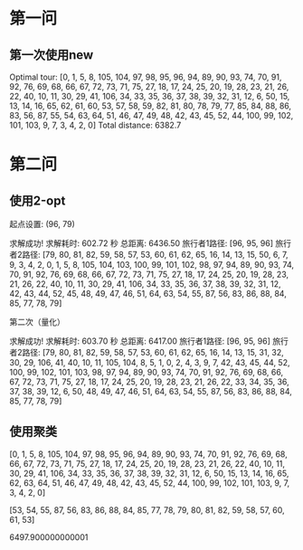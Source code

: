 # 第一问
## 第一次使用new
Optimal tour: [0, 1, 5, 8, 105, 104, 97, 98, 95, 96, 94, 89, 90, 93, 74, 70, 91, 92, 76, 69, 68, 66, 67, 72, 73, 71, 75, 27, 18, 17, 24, 25, 20, 19, 28, 23, 21, 26, 22, 40, 10, 11, 30, 29, 41, 106, 34, 33, 35, 36, 37, 38, 39, 32, 31, 12, 6, 50, 15, 13, 14, 16, 65, 62, 61, 60, 53, 57, 58, 59, 82, 81, 80, 78, 79, 77, 85, 84, 88, 86, 83, 56, 87, 55, 54, 63, 64, 51, 46, 47, 49, 48, 42, 43, 45, 52, 44, 100, 99, 102, 101, 103, 9, 7, 3, 4, 2, 0]
Total distance: 6382.7

# 第二问
## 使用2-opt
起点设置: (96, 79)

求解成功!
求解耗时: 602.72 秒
总距离: 6436.50
旅行者1路径: [96, 95, 96]
旅行者2路径: [79, 80, 81, 82, 59, 58, 57, 53, 60, 61, 62, 65, 16, 14, 13, 15, 50, 6, 7, 9, 3, 4, 2, 0, 1, 5, 8, 105, 104, 103, 100, 99, 101, 102, 98, 97, 94, 89, 90, 93, 74, 70, 91, 92, 76, 69, 68, 66, 67, 72, 73, 71, 75, 27, 18, 17, 24, 25, 20, 19, 28, 23, 21, 26, 22, 40, 10, 11, 30, 29, 41, 106, 34, 33, 35, 36, 37, 38, 39, 32, 31, 12, 42, 43, 44, 52, 45, 48, 49, 47, 46, 51, 64, 63, 54, 55, 87, 56, 83, 86, 88, 84, 85, 77, 78, 79]


第二次（量化）

求解成功!
求解耗时: 603.70 秒
总距离: 6417.00
旅行者1路径: [96, 95, 96]
旅行者2路径: [79, 80, 81, 82, 59, 58, 57, 53, 60, 61, 62, 65, 16, 14, 13, 15, 31, 32, 30, 29, 106, 41, 40, 10, 11, 105, 104, 8, 5, 1, 0, 2, 4, 3, 9, 7, 42, 43, 45, 44, 52, 100, 99, 102, 101, 103, 98, 97, 94, 89, 90, 93, 74, 70, 91, 92, 76, 69, 68, 66, 67, 72, 73, 71, 75, 27, 18, 17, 24, 25, 20, 19, 28, 23, 21, 26, 22, 33, 34, 35, 36, 37, 38, 39, 12, 6, 50, 48, 49, 47, 46, 51, 64, 63, 54, 55, 87, 56, 83, 86, 88, 84, 85, 77, 78, 79]

## 使用聚类
[0, 1, 5, 8, 105, 104, 97, 98, 95, 96, 94, 89, 90, 93, 74, 70, 91, 92, 76, 69, 68, 66, 67, 72, 73, 71, 75, 27, 18, 17, 24, 25, 20, 19, 28, 23, 21, 26, 22, 40, 10, 11, 30, 29, 41, 106, 34, 33, 35, 36, 37, 38, 39, 32, 31, 12, 6, 50, 15, 13, 14, 16, 65, 62, 63, 64, 51, 46, 47, 49, 48, 42, 43, 45, 52, 44, 100, 99, 102, 101, 103, 9, 7, 3, 4, 2, 0]

[53, 54, 55, 87, 56, 83, 86, 88, 84, 85, 77, 78, 79, 80, 81, 82, 59, 58, 57, 60, 61, 53]

6497.900000000001